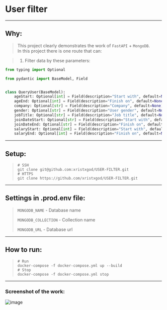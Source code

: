 # User filter

-----

## Why:
> This project clearly demonstrates the work of `FastAPI` + `MongoDB`. \
> In this project there is one route that can: 

> 1. Filter data by these parameters:
```python
from typing import Optional

from pydantic import BaseModel, Field


class QueryUser(BaseModel):
    ageStart: Optional[int] = Field(description="Start with", default=None)
    ageEnd: Optional[int] = Field(description="Finish on", default=None)
    company: Optional[str] = Field(description="Company", default=None)
    gender: Optional[str] = Field(description="User gender", default=None)
    jobTitle: Optional[str] = Field(description="Job title", default=None)
    joinDateStart: Optional[str] = Field(description="Start with", default=None)
    joinDateEnd: Optional[str] = Field(description="Finish on", default=None)
    salaryStart: Optional[int] = Field(description="Start with", default=None)
    salaryEnd: Optional[int] = Field(description="Finish on", default=None)

```


-----


## Setup:
> ```shell
> # SSH
> git clone git@github.com:xristxgod/USER-FILTER.git
> # HTTPS
> git clone https://github.com/xristxgod/USER-FILTER.git
> ```


-----


## Settings in .prod.env file:
> `MONGODB_NAME` - Database name
> 
> `MONGODB_COLLECTION` - Collection name
> 
> `MONGODB_URL` - Database url


-----


## How to run:
> ```shell
> # Run
> docker-compose -f docker-compose.yml up --build
> # Stop
> docker-compose -f docker-compose.yml stop
> ```


-----


### Screenshot of the work:
![image](https://user-images.githubusercontent.com/84931791/187871247-f20c562f-41be-4630-9683-9a71d230e30a.png)
